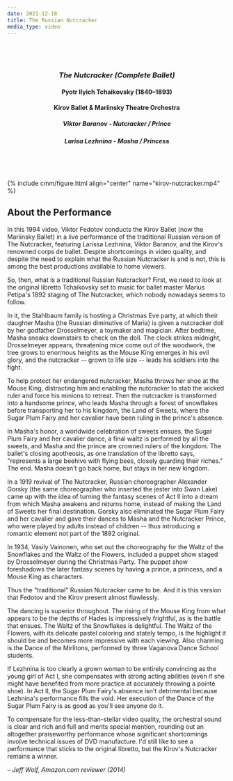 ```yaml
---
date: 2021-12-18
title: The Russian Nutcracker
media_type: video
---
```


<br/>

<div class="shaded-box" markdown="1" style="text-align: center; padding:25px;">

### *The Nutcracker (Complete Ballet)*
#### Pyotr Ilyich Tchaikovsky (1840–1893)
#### Kirov Ballet & Mariinsky Theatre Orchestra
##### Viktor Baranov - Nutcracker / Prince
##### Larisa Lezhnina - Masha / Princess 

</div>

<br/>

{% include cmm/figure.html align="center" name="kirov-nutcracker.mp4" %}

## About the Performance

In this 1994 video, Viktor Fedotov conducts the Kirov Ballet (now the Mariinsky Ballet) in a
live performance of the traditional Russian version of The Nutcracker, featuring Larissa
Lezhnina, Viktor Baranov, and the Kirov's renowned corps de ballet. Despite shortcomings in
video quality, and despite the need to explain what the Russian Nutcracker is and is not, this
is among the best productions available to home viewers.

So, then, what is a traditional Russian Nutcracker? First, we need to look at the original
libretto Tchaikovsky set to music for ballet master Marius Petipa's 1892 staging of The
Nutcracker, which nobody nowadays seems to follow.

In it, the Stahlbaum family is hosting a Christmas Eve party, at which their daughter Masha (the
Russian diminutive of Maria) is given a nutcracker doll by her godfather Drosselmeyer, a
toymaker and magician. After bedtime, Masha sneaks downstairs to check on the doll. The clock
strikes midnight, Drosselmeyer appears, threatening mice come out of the woodwork, the tree
grows to enormous heights as the Mouse King emerges in his evil glory, and the nutcracker --
grown to life size -- leads his soldiers into the fight.

To help protect her endangered nutcracker, Masha throws her shoe at the Mouse King, distracting
him and enabling the nutcracker to stab the wicked ruler and force his minions to retreat. Then
the nutcracker is transformed into a handsome prince, who leads Masha through a forest of
snowflakes before transporting her to his kingdom, the Land of Sweets, where the Sugar Plum
Fairy and her cavalier have been ruling in the prince's absence.

In Masha's honor, a worldwide celebration of sweets ensues, the Sugar Plum Fairy and her
cavalier dance, a final waltz is performed by all the sweets, and Masha and the prince are
crowned rulers of the kingdom. The ballet's closing apotheosis, as one translation of the
libretto says, "represents a large beehive with flying bees, closely guarding their riches." The
end. Masha doesn't go back home, but stays in her new kingdom.

In a 1919 revival of The Nutcracker, Russian choreographer Alexander Gorsky (the same
choreographer who inserted the jester into Swan Lake) came up with the idea of turning the
fantasy scenes of Act II into a dream from which Masha awakens and returns home, instead of
making the Land of Sweets her final destination. Gorsky also eliminated the Sugar Plum Fairy and
her cavalier and gave their dances to Masha and the Nutcracker Prince, who were played by adults
instead of children -- thus introducing a romantic element not part of the 1892 original.

In 1934, Vasily Vainonen, who set out the choreography for the Waltz of the Snowflakes and the
Waltz of the Flowers, included a puppet show staged by Drosselmeyer during the Christmas Party.
The puppet show foreshadows the later fantasy scenes by having a prince, a princess, and a Mouse
King as characters.

Thus the "traditional" Russian Nutcracker came to be. And it is this version that Fedotov and
the Kirov present almost flawlessly.

The dancing is superior throughout. The rising of the Mouse King from what appears to be the
depths of Hades is impressively frightful, as is the battle that ensues. The Waltz of the
Snowflakes is delightful. The Waltz of the Flowers, with its delicate pastel coloring and
stately tempo, is the highlight it should be and becomes more impressive with each viewing. Also
charming is the Dance of the Mirlitons, performed by three Vaganova Dance School students.

If Lezhnina is too clearly a grown woman to be entirely convincing as the young girl of Act I,
she compensates with strong acting abilities (even if she might have benefited from more
practice at accurately throwing a pointe shoe). In Act II, the Sugar Plum Fairy's absence isn't
detrimental because Lezhnina's performance fills the void. Her execution of the Dance of the
Sugar Plum Fairy is as good as you'll see anyone do it.

To compensate for the less-than-stellar video quality, the orchestral sound is clear and rich
and full and merits special mention, rounding out an altogether praiseworthy performance whose
significant shortcomings involve technical issues of DVD manufacture. I'd still like to see a
performance that sticks to the original libretto, but the Kirov's Nutcracker remains a winner.

*– Jeff Wolf, Amazon.com reviewer (2014)*
